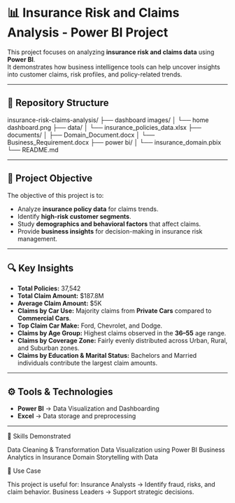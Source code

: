 # 📊 Insurance Risk and Claims Analysis - Power BI Project

This project focuses on analyzing **insurance risk and claims data** using **Power BI**.  
It demonstrates how business intelligence tools can help uncover insights into customer claims, risk profiles, and policy-related trends.

---

## 📁 Repository Structure


insurance-risk-claims-analysis/
├── dashboard images/
│   └── home dashboard.png
├── data/
│   └── insurance_policies_data.xlsx
├── documents/
│   ├── Domain_Document.docx
│   └── Business_Requirement.docx
├── power bi/
│   └── insurance_domain.pbix
└── README.md



---

## 🎯 Project Objective
The objective of this project is to:
- Analyze **insurance policy data** for claims trends.
- Identify **high-risk customer segments**.
- Study **demographics and behavioral factors** that affect claims.
- Provide **business insights** for decision-making in insurance risk management.

---

## 🔍 Key Insights
- **Total Policies:** 37,542  
- **Total Claim Amount:** $187.8M  
- **Average Claim Amount:** $5K  
- **Claims by Car Use:** Majority claims from **Private Cars** compared to **Commercial Cars**.  
- **Top Claim Car Make:** Ford, Chevrolet, and Dodge.  
- **Claims by Age Group:** Highest claims observed in the **36–55** age range.  
- **Claims by Coverage Zone:** Fairly evenly distributed across Urban, Rural, and Suburban zones.  
- **Claims by Education & Marital Status:** Bachelors and Married individuals contribute the largest claim amounts.

---

## ⚙️ Tools & Technologies
- **Power BI** → Data Visualization and Dashboarding  
- **Excel** → Data storage and preprocessing  

---


🚀 Skills Demonstrated

Data Cleaning & Transformation
Data Visualization using Power BI
Business Analytics in Insurance Domain
Storytelling with Data


📌 Use Case

This project is useful for:
Insurance Analysts → Identify fraud, risks, and claim behavior.
Business Leaders → Support strategic decisions.
 
